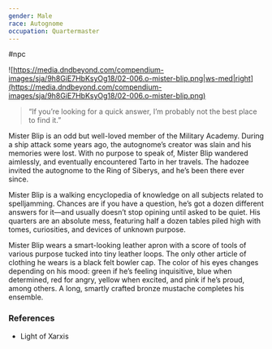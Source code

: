 ```yaml
---
gender: Male
race: Autognome
occupation: Quartermaster
---
```

 #npc 

![https://media.dndbeyond.com/compendium-images/sja/9h8GiE7HbKsyOg18/02-006.o-mister-blip.png|ws-med|right](https://media.dndbeyond.com/compendium-images/sja/9h8GiE7HbKsyOg18/02-006.o-mister-blip.png)

>“If you’re looking for a quick answer, I’m probably not the best place to find it.”

Mister Blip is an odd but well-loved member of the Military Academy. During a ship attack some years ago, the autognome’s creator was slain and his memories were lost. With no purpose to speak of, Mister Blip wandered aimlessly, and eventually encountered Tarto in her travels. The hadozee invited the autognome to the Ring of Siberys, and he’s been there ever since.

Mister Blip is a walking encyclopedia of knowledge on all subjects related to spelljamming. Chances are if you have a question, he’s got a dozen different answers for it—and usually doesn’t stop opining until asked to be quiet. His quarters are an absolute mess, featuring half a dozen tables piled high with tomes, curiosities, and devices of unknown purpose.

Mister Blip wears a smart-looking leather apron with a score of tools of various purpose tucked into tiny leather loops. The only other article of clothing he wears is a black felt bowler cap. The color of his eyes changes depending on his mood: green if he’s feeling inquisitive, blue when determined, red for angry, yellow when excited, and pink if he’s proud, among others. A long, smartly crafted bronze mustache completes his ensemble.

### References

* Light of Xarxis
